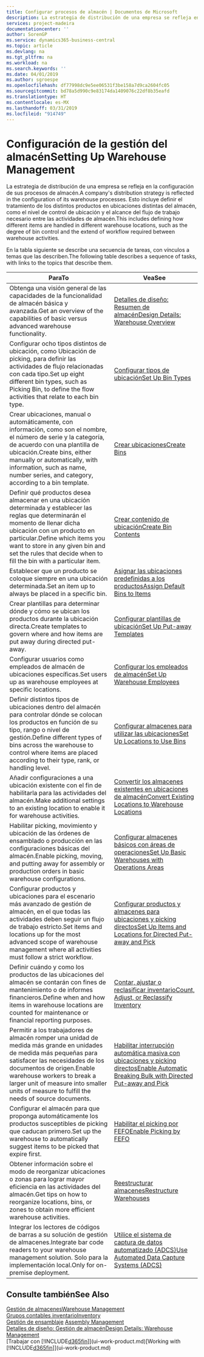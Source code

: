 ```yaml
---
title: Configurar procesos de almacén | Documentos de Microsoft
description: La estrategia de distribución de una empresa se refleja en la configuración de sus procesos de almacén. Esto incluye definir el tratamiento de los distintos productos en ubicaciones distintas del almacén, como el nivel de control de ubicación y el alcance del flujo de trabajo necesario entre las actividades de almacén.
services: project-madeira
documentationcenter: ''
author: SorenGP
ms.service: dynamics365-business-central
ms.topic: article
ms.devlang: na
ms.tgt_pltfrm: na
ms.workload: na
ms.search.keywords: ''
ms.date: 04/01/2019
ms.author: sgroespe
ms.openlocfilehash: df77998dc9e5ee06531f3be158a7d9ca2604fc05
ms.sourcegitcommit: bd78a5d990c9e83174da1409076c22df8b35eafd
ms.translationtype: HT
ms.contentlocale: es-MX
ms.lasthandoff: 03/31/2019
ms.locfileid: "914749"
---
```

# <a name="setting-up-warehouse-management"></a><span data-ttu-id="e5bd9-104">Configuración de la gestión del almacén</span><span class="sxs-lookup"><span data-stu-id="e5bd9-104">Setting Up Warehouse Management</span></span>
<span data-ttu-id="e5bd9-105">La estrategia de distribución de una empresa se refleja en la configuración de sus procesos de almacén.</span><span class="sxs-lookup"><span data-stu-id="e5bd9-105">A company's distribution strategy is reflected in the configuration of its warehouse processes.</span></span> <span data-ttu-id="e5bd9-106">Esto incluye definir el tratamiento de los distintos productos en ubicaciones distintas del almacén, como el nivel de control de ubicación y el alcance del flujo de trabajo necesario entre las actividades de almacén.</span><span class="sxs-lookup"><span data-stu-id="e5bd9-106">This includes defining how different items are handled in different warehouse locations, such as the degree of bin control and the extend of workflow required between warehouse activities.</span></span>  

 <span data-ttu-id="e5bd9-107">En la tabla siguiente se describe una secuencia de tareas, con vínculos a temas que las describen.</span><span class="sxs-lookup"><span data-stu-id="e5bd9-107">The following table describes a sequence of tasks, with links to the topics that describe them.</span></span>   

|<span data-ttu-id="e5bd9-108">**Para**</span><span class="sxs-lookup"><span data-stu-id="e5bd9-108">**To**</span></span>|<span data-ttu-id="e5bd9-109">**Vea**</span><span class="sxs-lookup"><span data-stu-id="e5bd9-109">**See**</span></span>|  
|------------|-------------|  
|<span data-ttu-id="e5bd9-110">Obtenga una visión general de las capacidades de la funcionalidad de almacén básica y avanzada.</span><span class="sxs-lookup"><span data-stu-id="e5bd9-110">Get an overview of the capabilities of basic versus advanced warehouse functionality.</span></span>|[<span data-ttu-id="e5bd9-111">Detalles de diseño: Resumen de almacén</span><span class="sxs-lookup"><span data-stu-id="e5bd9-111">Design Details: Warehouse Overview</span></span>](design-details-warehouse-overview.md)|  
|<span data-ttu-id="e5bd9-112">Configurar ocho tipos distintos de ubicación, como Ubicación de picking, para definir las actividades de flujo relacionadas con cada tipo.</span><span class="sxs-lookup"><span data-stu-id="e5bd9-112">Set up eight different bin types, such as Picking Bin, to define the flow activities that relate to each bin type.</span></span>|[<span data-ttu-id="e5bd9-113">Configurar tipos de ubicación</span><span class="sxs-lookup"><span data-stu-id="e5bd9-113">Set Up Bin Types</span></span>](warehouse-how-to-set-up-bin-types.md)|  
|<span data-ttu-id="e5bd9-114">Crear ubicaciones, manual o automáticamente, con información, como son el nombre, el número de serie y la categoría, de acuerdo con una plantilla de ubicación.</span><span class="sxs-lookup"><span data-stu-id="e5bd9-114">Create bins, either manually or automatically, with information, such as name, number series, and category, according to a bin template.</span></span>|[<span data-ttu-id="e5bd9-115">Crear ubicaciones</span><span class="sxs-lookup"><span data-stu-id="e5bd9-115">Create Bins</span></span>](warehouse-how-to-create-individual-bins.md)|  
|<span data-ttu-id="e5bd9-116">Definir qué productos desea almacenar en una ubicación determinada y establecer las reglas que determinarán el momento de llenar dicha ubicación con un producto en particular.</span><span class="sxs-lookup"><span data-stu-id="e5bd9-116">Define which items you want to store in any given bin and set the rules that decide when to fill the bin with a particular item.</span></span>|[<span data-ttu-id="e5bd9-117">Crear contenido de ubicación</span><span class="sxs-lookup"><span data-stu-id="e5bd9-117">Create Bin Contents</span></span>](warehouse-how-to-set-up-bin-contents.md)|  
|<span data-ttu-id="e5bd9-118">Establecer que un producto se coloque siempre en una ubicación determinada.</span><span class="sxs-lookup"><span data-stu-id="e5bd9-118">Set an item up to always be placed in a specific bin.</span></span>|[<span data-ttu-id="e5bd9-119">Asignar las ubicaciones predefinidas a los productos</span><span class="sxs-lookup"><span data-stu-id="e5bd9-119">Assign Default Bins to Items</span></span>](warehouse-how-to-assign-default-bins-to-items.md)|
|<span data-ttu-id="e5bd9-120">Crear plantillas para determinar dónde y cómo se ubican los productos durante la ubicación directa.</span><span class="sxs-lookup"><span data-stu-id="e5bd9-120">Create templates to govern where and how items are put away during directed put-away.</span></span>|[<span data-ttu-id="e5bd9-121">Configurar plantillas de ubicación</span><span class="sxs-lookup"><span data-stu-id="e5bd9-121">Set Up Put-away Templates</span></span>](warehouse-how-to-set-up-put-away-templates.md)|
|<span data-ttu-id="e5bd9-122">Configurar usuarios como empleados de almacén de ubicaciones específicas.</span><span class="sxs-lookup"><span data-stu-id="e5bd9-122">Set users up as warehouse employees at specific locations.</span></span>|[<span data-ttu-id="e5bd9-123">Configurar los empleados de almacén</span><span class="sxs-lookup"><span data-stu-id="e5bd9-123">Set Up Warehouse Employees</span></span>](warehouse-how-to-set-up-warehouse-employees.md)|
|<span data-ttu-id="e5bd9-124">Definir distintos tipos de ubicaciones dentro del almacén para controlar dónde se colocan los productos en función de su tipo, rango o nivel de gestión.</span><span class="sxs-lookup"><span data-stu-id="e5bd9-124">Define different types of bins across the warehouse to control where items are placed according to their type, rank, or handling level.</span></span>|[<span data-ttu-id="e5bd9-125">Configurar almacenes para utilizar las ubicaciones</span><span class="sxs-lookup"><span data-stu-id="e5bd9-125">Set Up Locations to Use Bins</span></span>](warehouse-how-to-set-up-locations-to-use-bins.md)|
|<span data-ttu-id="e5bd9-126">Añadir configuraciones a una ubicación existente con el fin de habilitarla para las actividades del almacén.</span><span class="sxs-lookup"><span data-stu-id="e5bd9-126">Make additional settings to an existing location to enable it for warehouse activities.</span></span>|[<span data-ttu-id="e5bd9-127">Convertir los almacenes existentes en ubicaciones de almacén</span><span class="sxs-lookup"><span data-stu-id="e5bd9-127">Convert Existing Locations to Warehouse Locations</span></span>](warehouse-how-to-convert-existing-locations-to-warehouse-locations.md)|
|<span data-ttu-id="e5bd9-128">Habilitar picking, movimiento y ubicación de las órdenes de ensamblado o producción en las configuraciones básicas del almacén.</span><span class="sxs-lookup"><span data-stu-id="e5bd9-128">Enable picking, moving, and putting away for assembly or production orders in basic warehouse configurations.</span></span>|[<span data-ttu-id="e5bd9-129">Configurar almacenes básicos con áreas de operaciones</span><span class="sxs-lookup"><span data-stu-id="e5bd9-129">Set Up Basic Warehouses with Operations Areas</span></span>](warehouse-how-to-set-up-basic-warehouses-with-operations-areas.md)|  
|<span data-ttu-id="e5bd9-130">Configurar productos y ubicaciones para el escenario más avanzado de gestión de almacén, en el que todas las actividades deben seguir un flujo de trabajo estricto.</span><span class="sxs-lookup"><span data-stu-id="e5bd9-130">Set items and locations up for the most advanced scope of warehouse management where all activities must follow a strict workflow.</span></span>|[<span data-ttu-id="e5bd9-131">Configurar productos y almacenes para ubicaciones y picking directos</span><span class="sxs-lookup"><span data-stu-id="e5bd9-131">Set Up Items and Locations for Directed Put-away and Pick</span></span>](warehouse-how-to-set-up-items-for-directed-put-away-and-pick.md)|  
|<span data-ttu-id="e5bd9-132">Definir cuándo y como los productos de las ubicaciones del almacén se contarán con fines de mantenimiento o de informes financieros.</span><span class="sxs-lookup"><span data-stu-id="e5bd9-132">Define when and how items in warehouse locations are counted for maintenance or financial reporting purposes.</span></span>|[<span data-ttu-id="e5bd9-133">Contar, ajustar o reclasificar inventario</span><span class="sxs-lookup"><span data-stu-id="e5bd9-133">Count, Adjust, or Reclassify Inventory</span></span>](inventory-how-count-adjust-reclassify.md)|
|<span data-ttu-id="e5bd9-134">Permitir a los trabajadores de almacén romper una unidad de medida más grande en unidades de medida más pequeñas para satisfacer las necesidades de los documentos de origen.</span><span class="sxs-lookup"><span data-stu-id="e5bd9-134">Enable warehouse workers to break a larger unit of measure into smaller units of measure to fulfill the needs of source documents.</span></span>|[<span data-ttu-id="e5bd9-135">Habilitar interrupción automática masiva con ubicaciones y picking directos</span><span class="sxs-lookup"><span data-stu-id="e5bd9-135">Enable Automatic Breaking Bulk with Directed Put-away and Pick</span></span>](warehouse-enable-automatic-breaking-bulk-with-directed-put-away-and-pick.md)|  
|<span data-ttu-id="e5bd9-136">Configurar el almacén para que proponga automáticamente los productos susceptibles de picking que caducan primero.</span><span class="sxs-lookup"><span data-stu-id="e5bd9-136">Set up the warehouse to automatically suggest items to be picked that expire first.</span></span>|[<span data-ttu-id="e5bd9-137">Habilitar el picking por FEFO</span><span class="sxs-lookup"><span data-stu-id="e5bd9-137">Enable Picking by FEFO</span></span>](warehouse-picking-by-fefo.md)|
|<span data-ttu-id="e5bd9-138">Obtener información sobre el modo de reorganizar ubicaciones o zonas para lograr mayor eficiencia en las actividades del almacén.</span><span class="sxs-lookup"><span data-stu-id="e5bd9-138">Get tips on how to reorganize locations, bins, or zones to obtain more efficient warehouse activities.</span></span>|[<span data-ttu-id="e5bd9-139">Reestructurar almacenes</span><span class="sxs-lookup"><span data-stu-id="e5bd9-139">Restructure Warehouses</span></span>](warehouse-how-to-restructure-warehouses.md)|
|<span data-ttu-id="e5bd9-140">Integrar los lectores de códigos de barras a su solución de gestión de almacenes.</span><span class="sxs-lookup"><span data-stu-id="e5bd9-140">Integrate bar code readers to your warehouse management solution.</span></span> <span data-ttu-id="e5bd9-141">Solo para la implementación local.</span><span class="sxs-lookup"><span data-stu-id="e5bd9-141">Only for on-premise deployment.</span></span>|[<span data-ttu-id="e5bd9-142">Utilice el sistema de captura de datos automatizado (ADCS)</span><span class="sxs-lookup"><span data-stu-id="e5bd9-142">Use Automated Data Capture Systems (ADCS)</span></span>](warehouse-use-automated-data-capture-systems-adcs.md)|

## <a name="see-also"></a><span data-ttu-id="e5bd9-143">Consulte también</span><span class="sxs-lookup"><span data-stu-id="e5bd9-143">See Also</span></span>  
[<span data-ttu-id="e5bd9-144">Gestión de almacenes</span><span class="sxs-lookup"><span data-stu-id="e5bd9-144">Warehouse Management</span></span>](warehouse-manage-warehouse.md)  
[<span data-ttu-id="e5bd9-145">Grupos contables inventario</span><span class="sxs-lookup"><span data-stu-id="e5bd9-145">Inventory</span></span>](inventory-manage-inventory.md)  
<span data-ttu-id="e5bd9-146">[Gestión de ensamblaje](assembly-assemble-items.md)  </span><span class="sxs-lookup"><span data-stu-id="e5bd9-146">[Assembly Management](assembly-assemble-items.md)  </span></span>  
[<span data-ttu-id="e5bd9-147">Detalles de diseño: Gestión de almacén</span><span class="sxs-lookup"><span data-stu-id="e5bd9-147">Design Details: Warehouse Management</span></span>](design-details-warehouse-management.md)  
<span data-ttu-id="e5bd9-148">[Trabajar con [!INCLUDE[d365fin](includes/d365fin_md.md)]](ui-work-product.md)</span><span class="sxs-lookup"><span data-stu-id="e5bd9-148">[Working with [!INCLUDE[d365fin](includes/d365fin_md.md)]](ui-work-product.md)</span></span>
